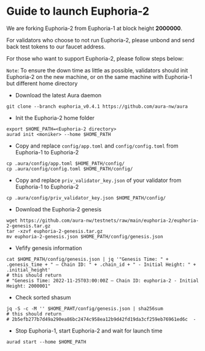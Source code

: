 # Guide to launch Euphoria-2

We are forking Euphoria-2 from Euphoria-1 at block height **2000000**.

For validators who choose to not run Euphoria-2, please unbond and send back test tokens to our faucet address.

For those who want to support Euphoria-2, please follow steps below:

`Note`: To ensure the down time as little as possible, validators should init Euphoria-2 on the new machine, or on the same machine with Euphoria-1 but different home directory

- Download the latest Aura daemon
```
git clone --branch euphoria_v0.4.1 https://github.com/aura-nw/aura
```

- Init the Euphoria-2 home folder
```
export $HOME_PATH=<Euphoria-2 directory>
aurad init <moniker> --home $HOME_PATH
```

- Copy and replace `config/app.toml` and `config/config.toml` from Euphoria-1 to Euphoria-2
```
cp .aura/config/app.toml $HOME_PATH/config/
cp .aura/config/config.toml $HOME_PATH/config/
```

- Copy and replace `priv_validator_key.json` of your validator from Euphoria-1 to Euphoria-2
```
cp .aura/config/priv_validator_key.json $HOME_PATH/config/
```

- Download the Euphoria-2 genesis
```
wget https://github.com/aura-nw/testnets/raw/main/euphoria-2/euphoria-2-genesis.tar.gz
tar -xzvf euphoria-2-genesis.tar.gz
mv euphoria-2-genesis.json $HOME_PATH/config/genesis.json
```

- Vefify genesis information
```
cat $HOME_PATH/config/genesis.json | jq '"Genesis Time: " + .genesis_time + " — Chain ID: " + .chain_id + " - Initial Height: " + .initial_height'
# this should return 
# "Genesis Time: 2022-11-25T03:00:00Z — Chain ID: euphoria-2 - Initial Height: 2000001"
```

- Check sorted shasum
```
jq -S -c -M '' $HOME_PAHT/config/genesis.json | sha256sum
# this should return
# 2b5efb277b7d49a290ea86bc2474c958ea12b9d42fd19da3cf259eb76961ed6c  -
```

- Stop Euphoria-1, start Euphoria-2 and wait for launch time
```
aurad start --home $HOME_PATH
```
